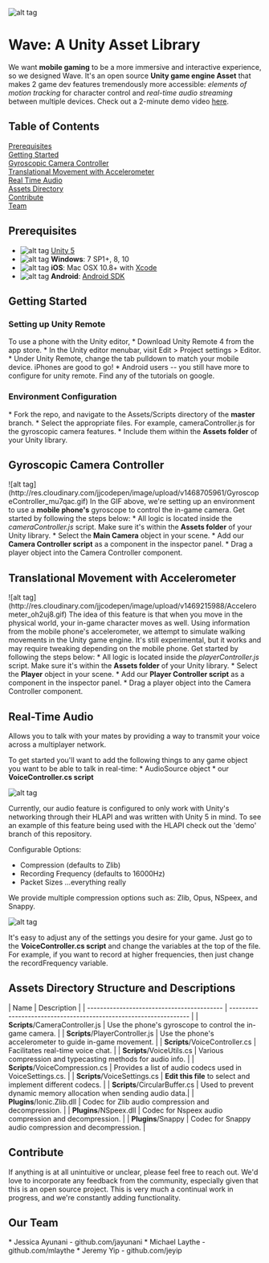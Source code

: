 ![alt tag](http://res.cloudinary.com/jjcodepen/image/upload/v1469118381/Wave_LogoType_ynoxdo.jpg)  

# Wave: A Unity Asset Library
We want <b>mobile gaming</b> to be a more immersive and interactive experience, so we designed Wave. It's an open source <b>Unity game engine Asset</b> that makes 2 game dev features tremendously more accessible: <i>elements of motion tracking</i> for character control and <i>real-time audio streaming</i> between multiple devices. Check out a 2-minute demo video <a href="https://www.youtube.com/watch?v=56wYgaHN8r8&feature=youtu.be">here</a>. 

## Table of Contents  
[Prerequisites](#prerequisites) </br>
[Getting Started](#getting-started) </br>
[Gyroscopic Camera Controller](#gyro-cam) </br>
[Translational Movement with Accelerometer](#translational-movement) </br>
[Real Time Audio](#real-time-audio) </br>
[Assets Directory](#assets-directory) </br>
[Contribute](#contribute) </br>
[Team](#team)

<h2> <a name="prerequisites"></a> Prerequisites </h2>

   * ![alt tag](http://res.cloudinary.com/jjcodepen/image/upload/c_scale,w_25/v1469119124/20100523235954_Unity_logo_va96rl.png) <a href="https://unity3d.com/get-unity/download">Unity 5</a>
   * ![alt tag](http://res.cloudinary.com/jjcodepen/image/upload/c_scale,w_20/v1469118908/Windows_logo_-_2012_byfabw.png) <b>Windows</b>: 7 SP1+, 8, 10
   * ![alt tag](http://res.cloudinary.com/jjcodepen/image/upload/c_scale,w_25/v1469118917/Apple-icon_lo0q8q.png) <b>iOS</b>: Mac OSX 10.8+ with <a href="https://itunes.apple.com/us/app/xcode/id497799835?mt=12">Xcode</a>
   * ![alt tag](http://res.cloudinary.com/jjcodepen/image/upload/c_scale,w_20/v1469123670/Android_robot.svg_o9anin.png) <b>Android</b>: <a href="https://developer.android.com/studio/index.html">Android SDK</a>

<h2> <a name="getting-started"></a> Getting Started </h2>
 <h3> Setting up Unity Remote </h3>
  To use a phone with the Unity editor, 
  * Download Unity Remote 4 from the app store. 
  * In the Unity editor menubar, visit Edit > Project settings > Editor.
  * Under Unity Remote, change the tab pulldown to match your mobile device. iPhones are good to go!
  * Android users -- you still have more to configure for unity remote. Find any of the tutorials on google.
  
<h3> Environment Configuration </h3>
  * Fork the repo, and navigate to the Assets/Scripts directory of the  <b>master</b> branch.
  * Select the appropriate files. For example, cameraController.js for the gyroscopic camera features.
  * Include them within the <b>Assets folder</b> of your Unity library.
  
<h2> <a name="gyro-cam"></a> Gyroscopic Camera Controller </h2>
   ![alt tag](http://res.cloudinary.com/jjcodepen/image/upload/v1468705961/GyroscopeController_mu7qac.gif)   
   In the GIF above, we're setting up an environment to use a <b>mobile phone's</b> gyroscope to control the in-game camera. Get started by following the steps below:
   * All logic is located inside the <i>cameraController.js</i> script. Make sure it's within the <b>Assets folder</b> of your Unity library.
   * Select the <b>Main Camera</b> object in your scene.
   * Add our <b>Camera Controller script</b> as a component in the inspector panel.
   * Drag a player object into the Camera Controller component.
  
<h2> <a name="translational-movement"></a> Translational Movement with Accelerometer  </h2>
   ![alt tag](http://res.cloudinary.com/jjcodepen/image/upload/v1469215988/Accelerometer_oh2uj8.gif)  
   The idea of this feature is that when you move in the physical world, your in-game character moves as well. Using information from the mobile phone's accelerometer, we attempt to simulate walking movements in the Unity game engine.  It's still experimental, but it works and may require tweaking depending on the mobile phone. Get started by following the steps below:
   * All logic is located inside the <i>playerController.js</i> script. Make sure it's within the <b>Assets folder</b> of your Unity library.
   * Select the <b>Player</b> object in your scene.
   * Add our <b>Player Controller script</b> as a component in the inspector panel.
   * Drag a player object into the Camera Controller component.  
  
<h2> <a name="real-time-audio"></a> Real-Time Audio </h2>
   Allows you to talk with your mates by providing a way to transmit your voice across a multiplayer network.
   
   To get started you'll want to add the following things to any game object you want to be able to talk in real-time:
    * AudioSource object
    * our <b>VoiceController.cs script</b>

![alt tag](http://res.cloudinary.com/dhwokgvxt/image/upload/v1469118991/Screen_Shot_2016-07-21_at_9.33.06_AM_v7tqw6.png)  
   
 Currently, our audio feature is configured to only work with Unity's networking through their HLAPI and was written with Unity 5 in mind. To see an example of this feature being used with the HLAPI check out the 'demo' branch of this repository.
  
 Configurable Options:
 * Compression (defaults to Zlib)
 * Recording Frequency (defaults to 16000Hz)
 * Packet Sizes
 ...everything really
 
We provide multiple compression options such as: Zlib, Opus, NSpeex, and Snappy. 

![alt tag](http://res.cloudinary.com/dhwokgvxt/image/upload/v1469118985/Screen_Shot_2016-07-21_at_9.27.54_AM_aho1lh.png)  
  
 It's easy to adjust any of the settings you desire for your game. Just go to the <b>VoiceController.cs script</b> and change the variables at the top of the file. For example, if you want to record at higher frequencies, then just change the recordFrequency variable.
 
<h2> <a name="assets-directory"></a> Assets Directory Structure and Descriptions</h2>
| Name                                       | Description                                                       |
| ------------------------------------------ | ----------------------------------------------------------------- |
| <b>Scripts</b>/CameraController.js         | Use the phone's gyroscope to control the in-game camera.          |
| <b>Scripts</b>/PlayerController.js         | Use the phone's accelerometer to guide in-game movement.          |
| <b>Scripts</b>/VoiceController.cs          | Facilitates real-time voice chat.                                 |
| <b>Scripts</b>/VoiceUtils.cs               | Various compression and typecasting methods for audio info.       |
| <b>Scripts</b>/VoiceCompression.cs         | Provides a list of audio codecs used in VoiceSettings.cs.         |
| <b>Scripts</b>/VoiceSettings.cs            | <b>Edit this file</b> to select and implement different codecs.   |
| <b>Scripts</b>/CircularBuffer.cs           | Used to prevent dynamic memory allocation when sending audio data.|
| <b>Plugins</b>/Ionic.Zlib.dll              | Codec for Zlib audio compression and decompression.               |
| <b>Plugins</b>/NSpeex.dll                  | Codec for Nspeex audio compression and decompression.             |
| <b>Plugins</b>/Snappy                      | Codec for Snappy audio compression and decompression.             |

<h2> <a name="contribute"></a> Contribute </h2> 
   If anything is at all unintuitive or unclear, please feel free to reach out. We'd love to incorporate any feedback from the community, especially given that this is an open source project. This is very much a continual work in progress, and we're constantly adding functionality. 
 
<h2> <a name="team"></a> Our Team </h2>
   * Jessica Ayunani - github.com/jayunani
   * Michael Laythe - github.com/mlaythe
   * Jeremy Yip - github.com/jeyip
